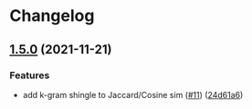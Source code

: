 # Changelog

## [1.5.0](https://www.github.com/hbollon/go-edlib/compare/v1.4.0...v1.5.0) (2021-11-21)


### Features

* add k-gram shingle to Jaccard/Cosine sim ([#11](https://www.github.com/hbollon/go-edlib/issues/11)) ([24d61a6](https://www.github.com/hbollon/go-edlib/commit/24d61a62ee09eef2a930322cfbb0d4f13f13c5ca))
